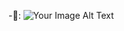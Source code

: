 

<!---
slavaru0x3b/slavaru0x3b is a ✨ special ✨ repository because its `README.md` (this file) appears on your GitHub profile.
You can click the Preview link to take a look at your changes.

- 👋 Hi, I’m @slavaru0x3b
- 👀 I’m interested in ...
- 🌱 I’m currently learning ...
- 💞️ I’m looking to collaborate on ...
- 📫 How to reach me ...
-

---

💻 **I’m currently learning:** 
- ML
- Penetration testing
- V2X information security

🐇 **Expertise:** 
- Vulnerability Assessment
- Mobile security
- Vulnerability analysis & CVE recurrent
- Network architecture planning
![Your Image Alt Text](https://storage.googleapis.com/gweb-uniblog-publish-prod/original_images/Social_dino-with-hat.gif)
---
# slavaru0x3b
![GitHub stats](https://github-readme-stats.vercel.app/api?username=slavaru0x3b&show_icons=true&count_private=true&theme=radical)

--->
 -🐛:
![Your Image Alt Text](https://media.tenor.com/hvxcGdyM4WAAAAAC/adventuretime-worm.gif)






